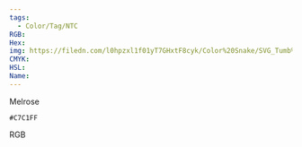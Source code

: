 ```yaml
---
tags:
  - Color/Tag/NTC
RGB:
Hex:
img: https://filedn.com/l0hpzxl1f01yT7GHxtF8cyk/Color%20Snake/SVG_Tumb%20Mass%20No%20Name/C7C1FF.svg
CMYK:
HSL:
Name:
---
```

Melrose
```palette
#C7C1FF
```
RGB
